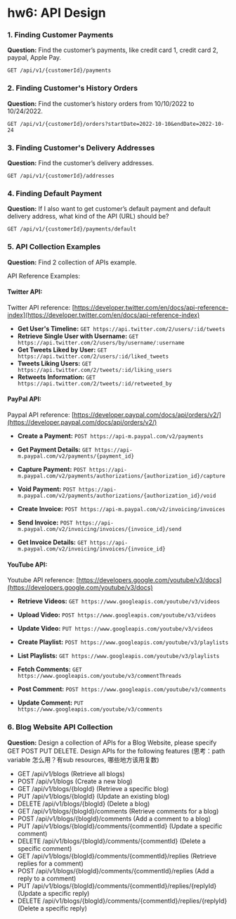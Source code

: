 # hw6: API Design

### 1. Finding Customer Payments
**Question:** Find the customer’s payments, like credit card 1, credit card 2, paypal, Apple Pay.	

`GET /api/v1/{customerId}/payments`

### 2. Finding Customer's History Orders
**Question:** Find the customer’s history orders from 10/10/2022 to 10/24/2022.	

`GET /api/v1/{customerId}/orders?startDate=2022-10-10&endDate=2022-10-24`

### 3. Finding Customer's Delivery Addresses
**Question:** Find the customer’s delivery addresses.	

`GET /api/v1/{customerId}/addresses`

### 4. Finding Default Payment
**Question:** If I also want to get customer’s default payment and default delivery address, what kind of the API (URL) should be?	

`GET /api/v1/{customerId}/payments/default`

### 5. API Collection Examples
**Question:** Find 2 collection of APIs example.

API Reference Examples:

#### Twitter API:
Twitter API reference: [https://developer.twitter.com/en/docs/api-reference-index](https://developer.twitter.com/en/docs/api-reference-index)

- **Get User's Timeline:** `GET https://api.twitter.com/2/users/:id/tweets`
- **Retrieve Single User with Username:** `GET https://api.twitter.com/2/users/by/username/:username`
- **Get Tweets Liked by User:** `GET https://api.twitter.com/2/users/:id/liked_tweets`
- **Tweets Liking Users:** `GET https://api.twitter.com/2/tweets/:id/liking_users`
- **Retweets Information:** `GET https://api.twitter.com/2/tweets/:id/retweeted_by`

#### PayPal API:
Paypal API reference: [https://developer.paypal.com/docs/api/orders/v2/](https://developer.paypal.com/docs/api/orders/v2/)

- **Create a Payment:** `POST https://api-m.paypal.com/v2/payments`
- **Get Payment Details:** `GET https://api-m.paypal.com/v2/payments/{payment_id}`
- **Capture Payment:** `POST https://api-m.paypal.com/v2/payments/authorizations/{authorization_id}/capture`
- **Void Payment:** `POST https://api-m.paypal.com/v2/payments/authorizations/{authorization_id}/void`

- **Create Invoice:** `POST https://api-m.paypal.com/v2/invoicing/invoices`
- **Send Invoice:** `POST https://api-m.paypal.com/v2/invoicing/invoices/{invoice_id}/send`
- **Get Invoice Details:** `GET https://api-m.paypal.com/v2/invoicing/invoices/{invoice_id}`

#### YouTube API:
Youtube API reference: [https://developers.google.com/youtube/v3/docs](https://developers.google.com/youtube/v3/docs)

- **Retrieve Videos:** `GET https://www.googleapis.com/youtube/v3/videos`
- **Upload Video:** `POST https://www.googleapis.com/youtube/v3/videos`
- **Update Video:** `PUT https://www.googleapis.com/youtube/v3/videos`

- **Create Playlist:** `POST https://www.googleapis.com/youtube/v3/playlists`
- **List Playlists:** `GET https://www.googleapis.com/youtube/v3/playlists`

- **Fetch Comments:** `GET https://www.googleapis.com/youtube/v3/commentThreads`
- **Post Comment:** `POST https://www.googleapis.com/youtube/v3/comments`
- **Update Comment:** `PUT https://www.googleapis.com/youtube/v3/comments`


### 6. Blog Website API Collection
**Question:** Design a collection of APIs for a Blog Website, please specify GET POST PUT DELETE. Design APIs for the following features (思考：path variable 怎么用？有sub resources, 哪些地方该用复数)

- GET /api/v1/blogs (Retrieve all blogs)
- POST /api/v1/blogs (Create a new blog)
- GET /api/v1/blogs/{blogId} (Retrieve a specific blog)
- PUT /api/v1/blogs/{blogId} (Update an existing blog)
- DELETE /api/v1/blogs/{blogId} (Delete a blog)
- GET /api/v1/blogs/{blogId}/comments (Retrieve comments for a blog)
- POST /api/v1/blogs/{blogId}/comments (Add a comment to a blog)
- PUT /api/v1/blogs/{blogId}/comments/{commentId} (Update a specific comment)
- DELETE /api/v1/blogs/{blogId}/comments/{commentId} (Delete a specific comment)
- GET /api/v1/blogs/{blogId}/comments/{commentId}/replies (Retrieve replies for a comment)
- POST /api/v1/blogs/{blogId}/comments/{commentId}/replies (Add a reply to a comment)
- PUT /api/v1/blogs/{blogId}/comments/{commentId}/replies/{replyId} (Update a specific reply)
- DELETE /api/v1/blogs/{blogId}/comments/{commentId}/replies/{replyId} (Delete a specific reply)


